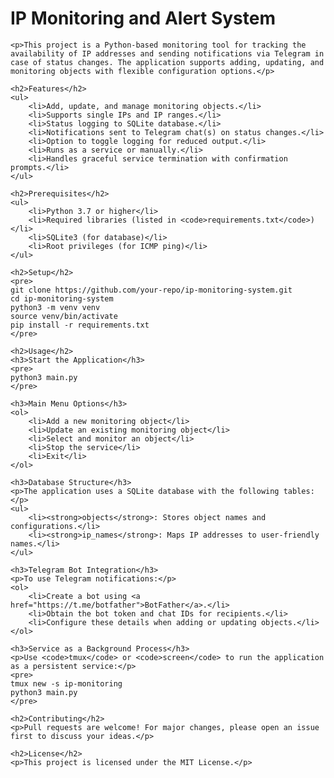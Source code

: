   <h1>IP Monitoring and Alert System</h1>
    
    <p>This project is a Python-based monitoring tool for tracking the availability of IP addresses and sending notifications via Telegram in case of status changes. The application supports adding, updating, and monitoring objects with flexible configuration options.</p>

    <h2>Features</h2>
    <ul>
        <li>Add, update, and manage monitoring objects.</li>
        <li>Supports single IPs and IP ranges.</li>
        <li>Status logging to SQLite database.</li>
        <li>Notifications sent to Telegram chat(s) on status changes.</li>
        <li>Option to toggle logging for reduced output.</li>
        <li>Runs as a service or manually.</li>
        <li>Handles graceful service termination with confirmation prompts.</li>
    </ul>

    <h2>Prerequisites</h2>
    <ul>
        <li>Python 3.7 or higher</li>
        <li>Required libraries (listed in <code>requirements.txt</code>)</li>
        <li>SQLite3 (for database)</li>
        <li>Root privileges (for ICMP ping)</li>
    </ul>

    <h2>Setup</h2>
    <pre>
    git clone https://github.com/your-repo/ip-monitoring-system.git
    cd ip-monitoring-system
    python3 -m venv venv
    source venv/bin/activate
    pip install -r requirements.txt
    </pre>

    <h2>Usage</h2>
    <h3>Start the Application</h3>
    <pre>
    python3 main.py
    </pre>

    <h3>Main Menu Options</h3>
    <ol>
        <li>Add a new monitoring object</li>
        <li>Update an existing monitoring object</li>
        <li>Select and monitor an object</li>
        <li>Stop the service</li>
        <li>Exit</li>
    </ol>

    <h3>Database Structure</h3>
    <p>The application uses a SQLite database with the following tables:</p>
    <ul>
        <li><strong>objects</strong>: Stores object names and configurations.</li>
        <li><strong>ip_names</strong>: Maps IP addresses to user-friendly names.</li>
    </ul>

    <h3>Telegram Bot Integration</h3>
    <p>To use Telegram notifications:</p>
    <ol>
        <li>Create a bot using <a href="https://t.me/botfather">BotFather</a>.</li>
        <li>Obtain the bot token and chat IDs for recipients.</li>
        <li>Configure these details when adding or updating objects.</li>
    </ol>

    <h3>Service as a Background Process</h3>
    <p>Use <code>tmux</code> or <code>screen</code> to run the application as a persistent service:</p>
    <pre>
    tmux new -s ip-monitoring
    python3 main.py
    </pre>

    <h2>Contributing</h2>
    <p>Pull requests are welcome! For major changes, please open an issue first to discuss your ideas.</p>

    <h2>License</h2>
    <p>This project is licensed under the MIT License.</p>
